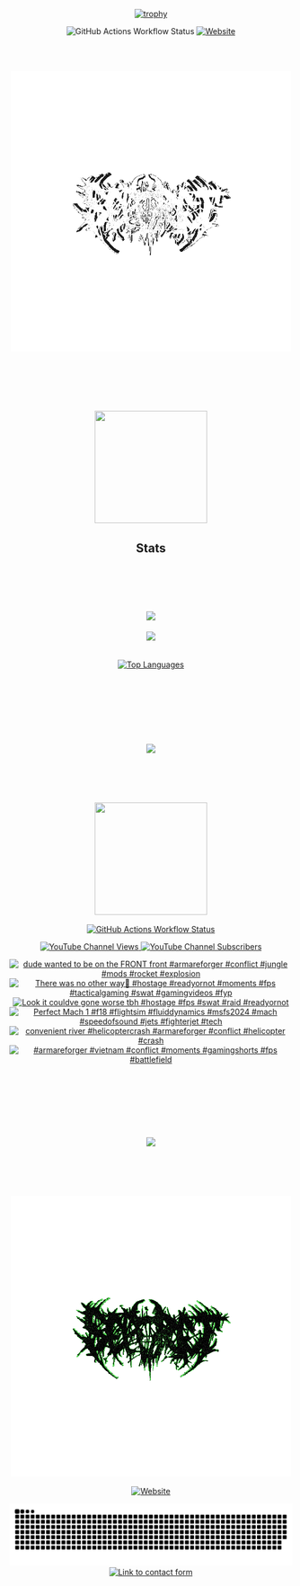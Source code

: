 [COMMENT]: <TITLE*****************************************>

<div align="center">
  <a href="https://seperet.com">
    
  [![trophy](https://github-profile-trophy.vercel.app/?username=denv3rr&column=-1&no-frame=true&no-bg=true&theme=darkhub&title=-Stars,-PullRequest,-Issues,-Reviews)](https://github.com/ryo-ma/github-profile-trophy)
    
  ![GitHub Actions Workflow Status](https://img.shields.io/github/actions/workflow/status/denv3rr/denv3rr/.github%2Fworkflows%2Fyoutube-cards.yml?logoColor=CD201F&label=connections&link=https%3A%2F%2Fyoutube.com%2F%40seperet)
  </a>
  <a href="https://seperet.com">
  ![Website](https://img.shields.io/website?url=https%3A%2F%2Fseperet.com&label=seperet.com)    
  </a>  
</div>

<br></br>

[COMMENT]: <LOGO*****************************************>
<div align="center">
  <a href="https://seperet.com">
    <img src=https://github.com/denv3rr/denv3rr/blob/main/Seperet_Slam_White.gif/>
  </a>
</div>
<br></br>
<br></br>
<br></br>

[COMMENT]: <STATS*****************************************>
<div align="center">

  <img src="https://github.com/Anmol-Baranwal/Cool-GIFs-For-GitHub/assets/74038190/0b335028-1d3d-4ee5-b5b3-a373d499be7e" width="200" height="200">

  ## Stats
</div>

<br></br>
<br></br>

<div align="center">  
<div align="center">
  <a>
    <img src="https://github-profile-summary-cards.vercel.app/api/cards/profile-details?username=denv3rr&theme=transparent"/>
    <br></br>
    <img src="https://github-readme-streak-stats.herokuapp.com?user=denv3rr&theme=transparent&hide_border=true&properties=background&border=white"/>
    <br></br>
  </a>
</div>
  
[![Top Languages](https://github-readme-stats.vercel.app/api/top-langs/?username=denv3rr&hide_border=true&theme=transparent&layout=donut&langs_count=12)](https://github.com/denv3rr/github-readme-stats)
<br></br>
<br></br>
<br></br>
<br></br>

<img src="https://user-images.githubusercontent.com/74038190/212284100-561aa473-3905-4a80-b561-0d28506553ee.gif">
<br></br>
<br></br>
<br></br>

[COMMENT]: <YOUTUBE*****************************************>
<div align="center">
<a href="https://youtube.com/@seperet">
  <img src="https://media4.giphy.com/media/v1.Y2lkPTc5MGI3NjExYzdqdmlpbzIzdDM1Zm8wNnR5MW8wODVwY29tMnBjd2ltb292eXRkMiZlcD12MV9pbnRlcm5hbF9naWZfYnlfaWQmY3Q9cw/dyLmcrc0wk4dUCxp0K/giphy.webp" width="200" height="200">

  <div align="center">
    
   [COMMENT]: <CHECK-WORKFLOWS*****************************************>
   
  ![GitHub Actions Workflow Status](https://img.shields.io/github/actions/workflow/status/denv3rr/denv3rr/.github%2Fworkflows%2Fyoutube-cards.yml?logoColor=CD201F&label=connections&link=https%3A%2F%2Fyoutube.com%2F%40seperet)
  
    
  </div>
  
  ![YouTube Channel Views](https://img.shields.io/youtube/channel/views/UCATB-IqmpAn-2XHu6lxTVwg)
  <a href="https://youtube.com/@seperet">
  ![YouTube Channel Subscribers](https://img.shields.io/youtube/channel/subscribers/UCATB-IqmpAn-2XHu6lxTVwg?link=https%3A%2F%2Fyoutube.com%2F%40seperet)
  </a>
</a>
  
<!-- BEGIN YOUTUBE-CARDS -->
[![dude wanted to be on the FRONT front #armareforger #conflict #jungle #mods #rocket #explosion](https://ytcards.demolab.com/?id=X6Lzpt5o4R0&title=dude+wanted+to+be+on+the+FRONT+front+%23armareforger+%23conflict+%23jungle+%23mods+%23rocket+%23explosion&lang=en&timestamp=1756097290&background_color=%230d1117&title_color=%23ffffff&stats_color=%23dedede&max_title_lines=1&width=250&border_radius=5 "dude wanted to be on the FRONT front #armareforger #conflict #jungle #mods #rocket #explosion")](https://www.youtube.com/shorts/X6Lzpt5o4R0)
[![There was no other way🗿 #hostage #readyornot #moments #fps #tacticalgaming #swat #gamingvideos #fyp](https://ytcards.demolab.com/?id=bxtPcWkyRmY&title=There+was+no+other+way%F0%9F%97%BF+%23hostage+%23readyornot+%23moments+%23fps+%23tacticalgaming+%23swat+%23gamingvideos+%23fyp&lang=en&timestamp=1756093259&background_color=%230d1117&title_color=%23ffffff&stats_color=%23dedede&max_title_lines=1&width=250&border_radius=5 "There was no other way🗿 #hostage #readyornot #moments #fps #tacticalgaming #swat #gamingvideos #fyp")](https://www.youtube.com/shorts/bxtPcWkyRmY)
[![Look it couldve gone worse tbh #hostage #fps #swat #raid #readyornot](https://ytcards.demolab.com/?id=rYIYJNscIbw&title=Look+it+couldve+gone+worse+tbh+%23hostage+%23fps+%23swat+%23raid+%23readyornot&lang=en&timestamp=1756088959&background_color=%230d1117&title_color=%23ffffff&stats_color=%23dedede&max_title_lines=1&width=250&border_radius=5 "Look it couldve gone worse tbh #hostage #fps #swat #raid #readyornot")](https://www.youtube.com/shorts/rYIYJNscIbw)
[![Perfect Mach 1 #f18 #flightsim #fluiddynamics #msfs2024 #mach #speedofsound #jets #fighterjet #tech](https://ytcards.demolab.com/?id=BB8XxqwT4oM&title=Perfect+Mach+1+%23f18+%23flightsim+%23fluiddynamics+%23msfs2024+%23mach+%23speedofsound+%23jets+%23fighterjet+%23tech&lang=en&timestamp=1756081375&background_color=%230d1117&title_color=%23ffffff&stats_color=%23dedede&max_title_lines=1&width=250&border_radius=5 "Perfect Mach 1 #f18 #flightsim #fluiddynamics #msfs2024 #mach #speedofsound #jets #fighterjet #tech")](https://www.youtube.com/shorts/BB8XxqwT4oM)
[![convenient river #helicoptercrash #armareforger #conflict #helicopter #crash](https://ytcards.demolab.com/?id=FQFqaAxCdeM&title=convenient+river+%23helicoptercrash+%23armareforger+%23conflict+%23helicopter+%23crash&lang=en&timestamp=1756000104&background_color=%230d1117&title_color=%23ffffff&stats_color=%23dedede&max_title_lines=1&width=250&border_radius=5 "convenient river #helicoptercrash #armareforger #conflict #helicopter #crash")](https://www.youtube.com/shorts/FQFqaAxCdeM)
[![#armareforger #vietnam #conflict #moments #gamingshorts #fps #battlefield](https://ytcards.demolab.com/?id=zGUzFum-RiY&title=%23armareforger+%23vietnam+%23conflict+%23moments+%23gamingshorts+%23fps+%23battlefield&lang=en&timestamp=1755992684&background_color=%230d1117&title_color=%23ffffff&stats_color=%23dedede&max_title_lines=1&width=250&border_radius=5 "#armareforger #vietnam #conflict #moments #gamingshorts #fps #battlefield")](https://www.youtube.com/shorts/zGUzFum-RiY)
<!-- END YOUTUBE-CARDS -->
<br></br>
<br></br>
<br></br>

<img src="https://user-images.githubusercontent.com/74038190/212284100-561aa473-3905-4a80-b561-0d28506553ee.gif">
<br></br>
<br></br>
<br></br>

[COMMENT]: <LOGO*****************************************>
<div align="center">
  <a href="https://seperet.com">
    <img src=https://github.com/denv3rr/denv3rr/blob/main/Seperet_NightVision_Slam.gif/>
  </a>
</div>

<a href="https://seperet.com">
  
  ![Website](https://img.shields.io/website?url=https%3A%2F%2Fseperet.com&label=seperet.com)

<a/>
  
</div>

[COMMENT]: <SNAKE*****************************************>
  <div align="center">
    <picture>
      <source media="(prefers-color-scheme: dark)" srcset="https://raw.githubusercontent.com/platane/platane/output/github-contribution-grid-snake-dark.svg">
      <source media="(prefers-color-scheme: light)" srcset="https://raw.githubusercontent.com/platane/platane/output/github-contribution-grid-snake.svg">
      <img alt="GitHub contribution grid snake animation" src="https://raw.githubusercontent.com/platane/platane/output/github-contribution-grid-snake.svg">
    </picture>
  </div>
<div align="center">
<a href="https://seperet.com/contact"><img src="https://readme-typing-svg.demolab.com?font=Sixtyfour+Convergence&size=25&duration=3000&color=F7F7F7&center=true&width=520&height=60&lines=CLICK+HERE+TO+CONTACT" alt="Link to contact form" /></a>
</div>

[COMMENT]: <LOGOS*****************************************>
[logo1]: https://github.com/denv3rr/denv3rr/blob/main/Seperet_Slam_White.gif "Seperet.com"
[logo2]: https://github.com/denv3rr/denv3rr/blob/main/Seperet_NightVision_Slam.gif "Seperet.com"
